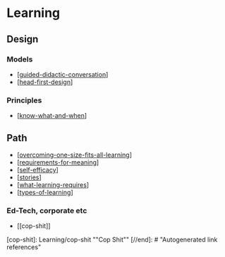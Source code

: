 # Learning

## Design

### Models

- [[guided-didactic-conversation]]
- [[head-first-design]]

### Principles

- [[know-what-and-when]]

## Path

- [[overcoming-one-size-fits-all-learning]]
- [[requirements-for-meaning]]
- [[self-efficacy]]
- [[stories]]
- [[what-learning-requires]]
- [[types-of-learning]]

### Ed-Tech, corporate etc

- [[cop-shit]]

[//begin]: # "Autogenerated link references for markdown compatibility"
[guided-didactic-conversation]: Learning/guided-didactic-conversation "Guided Didactic Conversation aka teaching-learning conversations"
[head-first-design]: Learning/head-first-design "Head First Design"
[know-what-and-when]: Learning/know-what-and-when "Help the learner know what, when and why to do something"
[overcoming-one-size-fits-all-learning]: Learning/overcoming-one-size-fits-all-learning "Overcoming one size fits all learning"
[requirements-for-meaning]: Learning/requirements-for-meaning "Requirements for meaning"
[self-efficacy]: Learning/self-efficacy "Self-efficacy"
[stories]: Learning/stories "Stories"
[what-learning-requires]: Learning/what-learning-requires "What learning requires"
[types-of-learning]: Learning/types-of-learning "Types of learning"
[cop-shit]: Learning/cop-shit ""Cop Shit""
[//end]: # "Autogenerated link references"